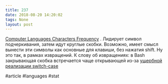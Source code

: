 ```yaml
---
title: 237
date: 2018-08-20 14:20:02
tags: None
layout: post
---
```


[Computer Languages Characters Frequency](http://xahlee.info/comp/computer_language_char_distribution.html)
. Лидирует символ подчеркивания, затем идут круглые скобки. Возможно, имеет смысл вынести эти символы как основные для клавиши, без нажатия shift. Ну это так, в рамках извращений. К слову об извращениях: в Bash закрывающая скобка встречается чаще открывающей из-за [ущербной реализации switch-case](https://www.opennet.ru/docs/RUS/bash_scripting_guide/x5210.html)

#article #languages #stat
